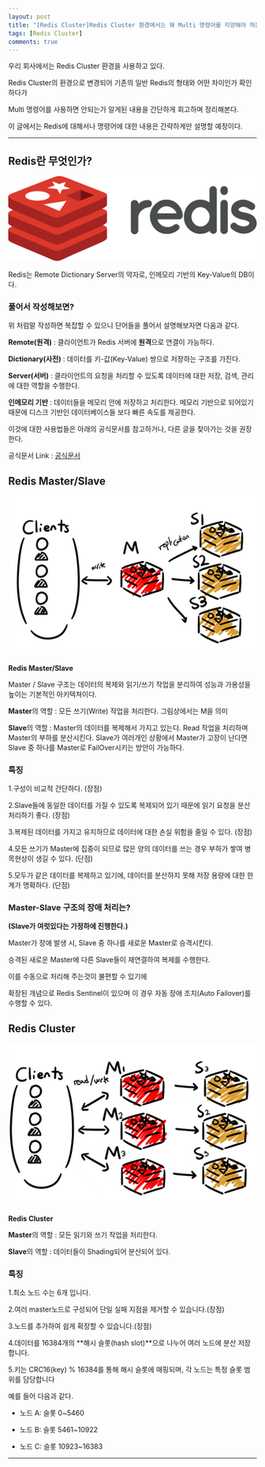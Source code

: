 ```yaml
---
layout: post
title: "[Redis Cluster]Redis Cluster 환경에서는 왜 Multi 명령어를 지양해야 하는가?"
tags: [Redis Cluster]
comments: true
---
```


우리 회사에서는 Redis Cluster 환경을 사용하고 있다.

Redis Cluster의 환경으로 변경되어 기존의 일반 Redis의 형태와 어떤 차이인가 확인하다가 

Multi 명령어를 사용하면 안되는가 알게된 내용을 간단하게 회고하며 정리해본다.

이 글에서는 Redis에 대해서나 명령어에 대한 내용은 간략하게만 설명할 예정이다.

---

## Redis란 무엇인가?

![Redis.png](../images/25년/2월/Redis관련/redisImage.png)

Redis는 Remote Dictionary Server의 약자로, 인메모리 기반의 Key-Value의 DB이다.

### 풀어서 작성해보면?

위 처럼말 작성하면 복잡할 수 있으니 단어들을 풀어서 설명해보자면 다음과 같다.

**Remote(원격)** : 클라이언트가 Redis 서버에 **원격**으로 연결이 가능하다.

**Dictionary(사전)** : 데이터를 키-값(Key-Value) 쌍으로 저장하는 구조를 가진다.

**Server(서버)** : 클라이언트의 요청을 처리할 수 있도록 데이터에 대한 저장, 검색, 관리에 대한 역할을 수행한다.

**인메모리 기반** : 데이터들을 메모리 안에 저장하고 처리한다. 메모리 기반으로 되어있기 때문에 디스크 기반인 데이터베이스들 보다 빠른 속도를 제공한다.

이것에 대한 사용법들은 아래의 공식문서를 참고하거나, 다른 글을 찾아가는 것을 권장한다.

공식문서 Link : <a href="https://redis.io/docs/latest/develop/">공식문서</a>

## Redis Master/Slave

![Redis Master/Slave](../images/25년/2월/Redis관련/RedisMS.jpg)

**Redis Master/Slave** 

Master / Slave 구조는 데이터의 복제와 읽기/쓰기 작업을 분리하여 성능과 가용성을 높이는 기본적인 아키텍쳐이다.

**Master**의 역할 : 모든 쓰기(Write) 작업을 처리한다. 그림상에서는 M을 의미

**Slave**의 역할 : Master의 데이터를 복제해서 가지고 있는다. Read 작업을 처리하며 Master의 부하를 분산시킨다. Slave가 여러개인 상황에서 Master가 고장이 난다면 Slave 중 하나를 Master로 FailOver시키는 방안이 가능하다.

### 특징

1.구성이 비교적 간단하다. (장점)

2.Slave들에 동일한 데이터를 가질 수 있도록 복제되어 있기 때문에 읽기 요청을 분산 처리하기 좋다. (장점)

3.복제된 데이터를 가지고 유지하므로 데이터에 대한 손실 위험을 줄일 수 있다. (장점)

4.모든 쓰기가 Master에 집중이 되므로 많은 양의 데이터를 쓰는 경우 부하가 쌓여 병목현상이 생길 수 있다. (단점)

5.모두가 같은 데이터를 복제하고 있기에, 데이터를 분산하지 못해 저장 용량에 대한 한계가 명확하다. (단점)

### Master-Slave 구조의 장애 처리는?

**(Slave가 여럿있다는 가정하에 진행한다.)**

Master가 장애 발생 시, Slave 중 하나를 새로운 Master로 승격시킨다. 

승격된 새로운 Master에 다른 Slave들이 재연결하여 복제를 수행한다.

이를 수동으로 처리해 주는것이 불편할 수 있기에 

확장된 개념으로 Redis Sentinel이 있으며 이 경우 자동 장애 조치(Auto Failover)를 수행할 수 있다. 

## Redis Cluster

![Redis Cluster](../images/25년/2월/Redis관련/RedisCluster.jpg)

**Redis Cluster**

**Master**의 역할 : 모든 읽기와 쓰기 작업을 처리한다. 

**Slave**의 역할 : 데이터들이 Shading되어 분산되어 있다.

### 특징

1.최소 노드 수는 6개 입니다. 

2.여러 master노드로 구성되어 단일 실패 지점을 제거할 수 있습니다.(장점)

3.노드를 추가하여 쉽게 확장할 수 있습니다.(장점)

4.데이터를 16384개의 **해시 슬롯(hash slot)**으로 나누어 여러 노드에 분산 저장합니다.

5.키는 CRC16(key) % 16384를 통해 해시 슬롯에 매핑되며, 각 노드는 특정 슬롯 범위를 담당합니다

예를 들어 다음과 같다.

* 노드 A: 슬롯 0~5460

* 노드 B: 슬롯 5461~10922

* 노드 C: 슬롯 10923~16383



---
